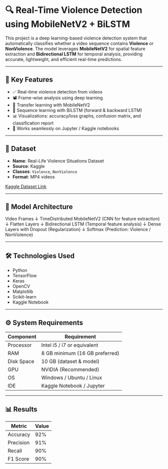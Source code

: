 # 🔍 Real-Time Violence Detection using MobileNetV2 + BiLSTM

This project is a deep learning-based violence detection system that automatically classifies whether a video sequence contains **Violence** or **NonViolence**. The model leverages **MobileNetV2** for spatial feature extraction and **Bidirectional LSTM** for temporal analysis, providing accurate, lightweight, and efficient real-time predictions.

---

## 📌 Key Features

- ✅ Real-time violence detection from videos
- 📽️ Frame-wise analysis using deep learning
- 🧠 Transfer learning with MobileNetV2
- 🔄 Sequence learning with BiLSTM (forward & backward LSTM)
- 📊 Visualizations: accuracy/loss graphs, confusion matrix, and classification report
- 🔧 Works seamlessly on Jupyter / Kaggle notebooks

---
## 📁 Dataset

- **Name**: Real-Life Violence Situations Dataset
- **Source**: Kaggle
- **Classes**: `Violence`, `NonViolence`
- **Format**: MP4 videos

[Kaggle Dataset Link](https://www.kaggle.com/datasets/mohamedmustafa/real-life-violence-situations-dataset)

---

## 🧱 Model Architecture


Video Frames
    ↓
TimeDistributed MobileNetV2 (CNN for feature extraction)
    ↓
Flatten Layers
    ↓
Bidirectional LSTM (Temporal feature analysis)
    ↓
Dense Layers with Dropout (Regularization)
    ↓
Softmax (Prediction: Violence / NonViolence)

---

## 🛠️ Technologies Used

- Python  
- TensorFlow  
- Keras  
- OpenCV  
- Matplotlib  
- Scikit-learn  
- Kaggle Notebook  

---

## ⚙️ System Requirements

| Component  | Requirement                |
|------------|----------------------------|
| Processor  | Intel i5 / i7 or equivalent |
| RAM        | 8 GB minimum (16 GB preferred) |
| Disk Space | 10 GB (dataset & model)    |
| GPU        | NVIDIA (Recommended)       |
| OS         | Windows / Ubuntu / Linux   |
| IDE        | Kaggle Notebook / Jupyter  |

---

## 📊 Results

| Metric    | Value  |
|-----------|--------|
| Accuracy  | 92%    |
| Precision | 91%    |
| Recall    | 90%    |
| F1 Score  | 90%    |

